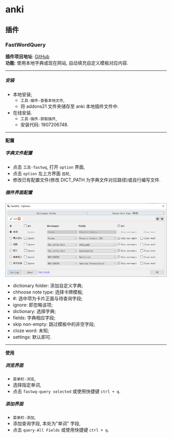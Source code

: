 # anki

## 插件

### FastWordQuery

**插件项目地址**: [GitHub](https://github.com/sth2018/FastWordQuery)  
**功能**: 使用本地字典或现在网站, 自动填充自定义模板对应内容.

---

##### 安装

- 本地安装;
  - `工具-插件-查看本地文件`,
  - 将 addons21 文件夹储存至 anki 本地插件文件中.
- 在线安装.
  - `工具-插件-获取插件`,
  - 安装代码: 1807206748.

---

**配置**

##### 字典文件配置

- 点击 `工具-fastwq`, 打开 `option` 界面,
- 点击 `option` 左上方界面 `齿轮`,
- 修改已有配置文件(修改 DICT_PATH 为字典文件对应路径)或自行编写文件.

##### 插件界面配置

![插件界面配置](./images/2021-12-20-14-51.png)

- dictionary folder: 添加自定义字典;
- chhoose note type: 选择卡牌模板;
- \#: 选中项为卡片正面与待查询字段;
- ignore: 即忽略该项;
- dictionary: 选择字典;
- fields: 字典相应字段;
- skip non-empty: 跳过模板中的非空字段;
- cloze word: 未知;
- settings: 默认即可.

---

**使用**

##### 浏览界面

- `菜单栏-浏览`,
- 选择指定单词,
- 点击 `fastwq-query selected` 或使用快捷键 `ctrl + q`.

##### 添加界面

- `菜单栏-添加`,
- 添加查询字段, 本处为"单词" 字段,
- 点击 `query-All Fields` 或使用快捷键 `ctrl + q`.
